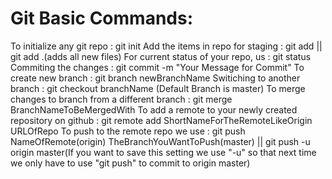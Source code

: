 # Git Basic Commands: 

 To initialize any git repo : git init
 Add the items in repo for staging : git add || git add .(adds all new files)
 For current status of your repo, us : git status
 Commiting the changes : git commit -m "Your Message for Commit"
 To create new branch : git branch newBranchName
  Switiching to another branch : git checkout branchName (Default Branch is master)
  To merge changes to branch from a different branch : git merge BranchNameToBeMergedWith
  To add a remote to your newly created repository on github : git remote add ShortNameForTheRemoteLikeOrigin URLOfRepo 
  To push to the remote repo we use : git push NameOfRemote(origin) TheBranchYouWantToPush(master) || git push -u origin master(If you want to save this setting we use "-u" so that next time we only have to use "git push" to commit to origin master)
